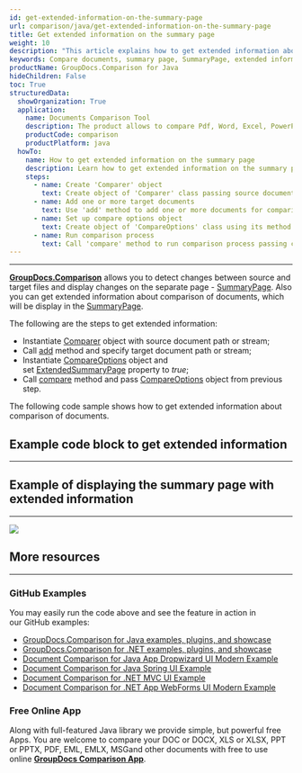```yaml
---
id: get-extended-information-on-the-summary-page
url: comparison/java/get-extended-information-on-the-summary-page
title: Get extended information on the summary page
weight: 10
description: "This article explains how to get extended information about comparison of documents on the summary page with GroupDocs.Comparison for Java."
keywords: Compare documents, summary page, SummaryPage, extended information, ExtendedSummaryPage
productName: GroupDocs.Comparison for Java
hideChildren: False
toc: True
structuredData:
  showOrganization: True
  application:
    name: Documents Comparison Tool
    description: The product allows to compare Pdf, Word, Excel, PowerPoint, AutoCad, Image, Code and much more file formats. Comparison API also supports accepting or rejecting changes, extracting document information and generating comparison report
    productCode: comparison
    productPlatform: java
  howTo:
    name: How to get extended information on the summary page
    description: Learn how to get extended information on the summary page
    steps:
      - name: Create 'Comparer' object
        text: Create object of 'Comparer' class passing source document as a constructor argument
      - name: Add one or more target documents
        text: Use 'add' method to add one or more documents for comparing
      - name: Set up compare options object
        text: Create object of 'CompareOptions' class using its method 'setExtendedSummaryPage(true)' to configure extended summary page
      - name: Run comparison process
        text: Call 'compare' method to run comparison process passing compare options as a second argument
---
```


---

**[GroupDocs.Comparison](https://products.groupdocs.com/comparison)** allows you to detect changes between source and target files and display changes on the separate page - [SummaryPage](<https://apireference.groupdocs.com/comparison/java/com.groupdocs.comparison.options/CompareOptions#setGenerateSummaryPage(boolean)>).
Аlso you can get extended information about comparison of documents, which will be display in the [SummaryPage](<https://apireference.groupdocs.com/comparison/java/com.groupdocs.comparison.options/CompareOptions#setGenerateSummaryPage(boolean)>).

The following are the steps to get extended information:

- Instantiate [Comparer](https://apireference.groupdocs.com/comparison/java/com.groupdocs.comparison/Comparer) object with source document path or stream;
- Call [add](<https://apireference.groupdocs.com/comparison/java/com.groupdocs.comparison/Comparer#add(java.lang.String)>) method and specify target document path or stream;
- Instantiate [CompareOptions](https://apireference.groupdocs.com/comparison/java/com.groupdocs.comparison.options/CompareOptions) object and set [ExtendedSummaryPage](<https://apireference.groupdocs.com/comparison/java/com.groupdocs.comparison.options/CompareOptions#setExtendedSummaryPage(boolean)>) property to *true*;
- Call [compare](<https://apireference.groupdocs.com/comparison/java/com.groupdocs.comparison/Comparer#compare()>) method and pass [CompareOptions](https://apireference.groupdocs.com/comparison/java/com.groupdocs.comparison.options/CompareOptions) object from previous step.

The following code sample shows how to get extended information about comparison of documents.

## Example code block to get extended information

---

<script src="https://gist.github.com/groupdocs-comparison-gists/956c10cbdd05aad7fb86137f4f9a0c01.js"></script>

## Example of displaying the summary page with extended information

---

![](/comparison/java/images/how-to-get-extended-information-image.png)

## More resources

---

### GitHub Examples

You may easily run the code above and see the feature in action in our GitHub examples:

- [GroupDocs.Comparison for Java examples, plugins, and showcase](https://github.com/groupdocs-comparison/GroupDocs.Comparison-for-Java)
- [GroupDocs.Comparison for .NET examples, plugins, and showcase](https://github.com/groupdocs-comparison/GroupDocs.Comparison-for-.NET)
- [Document Comparison for Java App Dropwizard UI Modern Example](https://github.com/groupdocs-comparison/GroupDocs.Comparison-for-Java-Dropwizard)
- [Document Comparison for Java Spring UI Example](https://github.com/groupdocs-comparison/GroupDocs.Comparison-for-Java-Spring)
- [Document Comparison for .NET MVC UI Example](https://github.com/groupdocs-comparison/GroupDocs.Comparison-for-.NET-MVC)
- [Document Comparison for .NET App WebForms UI Modern Example](https://github.com/groupdocs-comparison/GroupDocs.Comparison-for-.NET-WebForms)

### Free Online App

Along with full-featured Java library we provide simple, but powerful free Apps.
You are welcome to compare your DOC or DOCX, XLS or XLSX, PPT or PPTX, PDF, EML, EMLX, MSGand other documents with free to use online **[GroupDocs Comparison App](https://products.groupdocs.app/comparison)**.
